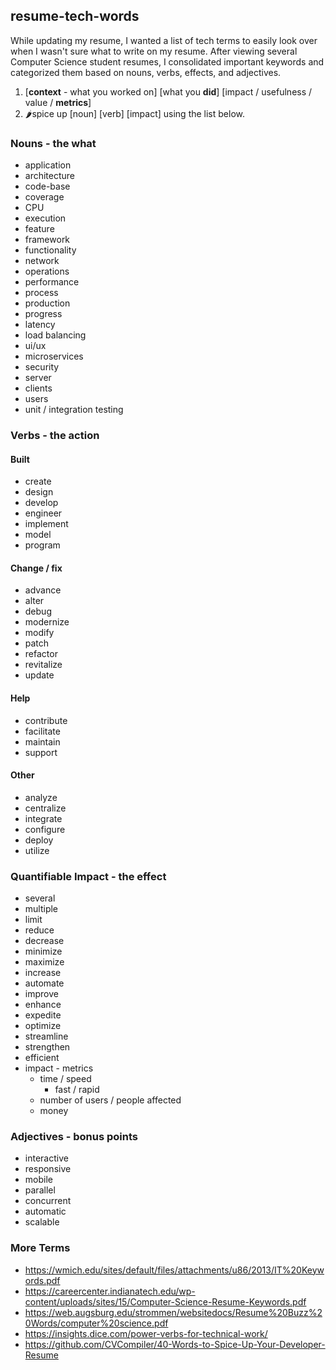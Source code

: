## resume-tech-words
While updating my resume, I wanted a list of tech terms to easily look over when I wasn't sure what to write on my resume. After viewing several Computer Science student resumes, I consolidated important keywords and categorized them based on nouns, verbs, effects, and adjectives.

1. [**context** - what you worked on] [what you **did**] [impact / usefulness / value / **metrics**]
2. 🌶️spice up [noun] [verb] [impact] using the list below.

### Nouns - the what
* application
* architecture
* code-base
* coverage
* CPU
* execution
* feature
* framework
* functionality
* network
* operations
* performance
* process
* production
* progress
* latency
* load balancing
* ui/ux
* microservices
* security
* server
* clients
* users
* unit / integration testing
### Verbs - the action
#### Built
* create
* design
* develop
* engineer
* implement
* model
* program
#### Change / fix
* advance
* alter
* debug
* modernize
* modify
* patch
* refactor
* revitalize
* update
#### Help
* contribute
* facilitate
* maintain
* support
#### Other
* analyze
* centralize
* integrate
* configure
* deploy
* utilize
### Quantifiable Impact - the effect
* several
* multiple
* limit
* reduce
* decrease
* minimize
* maximize
* increase
* automate
* improve
* enhance
* expedite
* optimize
* streamline
* strengthen
* efficient
* impact - metrics
  * time / speed
    * fast / rapid
  * number of users / people affected
  * money
### Adjectives - bonus points
* interactive
* responsive
* mobile
* parallel
* concurrent
* automatic
* scalable
### More Terms
* https://wmich.edu/sites/default/files/attachments/u86/2013/IT%20Keywords.pdf
* https://careercenter.indianatech.edu/wp-content/uploads/sites/15/Computer-Science-Resume-Keywords.pdf
* https://web.augsburg.edu/strommen/websitedocs/Resume%20Buzz%20Words/computer%20science.pdf
* https://insights.dice.com/power-verbs-for-technical-work/
* https://github.com/CVCompiler/40-Words-to-Spice-Up-Your-Developer-Resume
